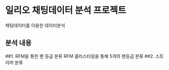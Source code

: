 # 일리오 채팅데이터 분석 프로젝트
채팅데이터를 이용한 데이터분석
## 분석 내용
##1. RFM을 통한 팬 등급 분류
RFM 클러스터링을 통해 5개의 팬등급 분류
##2. 스트리머 분류
